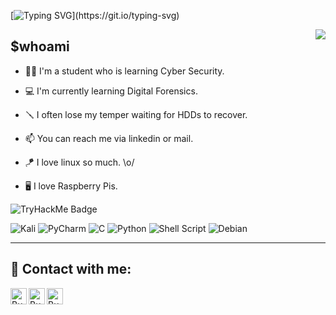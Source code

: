 [![Typing SVG](https://readme-typing-svg.demolab.com?font=IBM&size=26&pause=1000&color=2FDA60&multiline=true&random=false&width=435&height=65&lines=Hey+There!+(%E3%83%BB%CE%B5%E3%83%BB)%E3%83%8E;I'm+Burak.)](https://git.io/typing-svg)


<img align="right" src="https://github.com/raghavk16/raghavk16/blob/master/coderman.gif" />

## $whoami
- :man_student: I'm a student who is learning Cyber Security.

- :computer: I'm currently learning Digital Forensics.
  
- :screwdriver: I often lose my temper waiting for HDDs to recover. 

- :mailbox: You can reach me via linkedin or mail.
  
- :kite: I love linux so much.  \o/
  
- :desktop_computer: I love Raspberry Pis.


![TryHackMe Badge](https://tryhackme-badges.s3.amazonaws.com/Burockoly.png)




![Kali](https://img.shields.io/badge/Kali-268BEE?style=for-the-badge&logo=kalilinux&logoColor=white)
![PyCharm](https://img.shields.io/badge/pycharm-143?style=for-the-badge&logo=pycharm&logoColor=black&color=black&labelColor=green)
![C](https://img.shields.io/badge/c-%2300599C.svg?style=for-the-badge&logo=c&logoColor=white)
![Python](https://img.shields.io/badge/python-3670A0?style=for-the-badge&logo=python&logoColor=ffdd54)
![Shell Script](https://img.shields.io/badge/shell_script-%23121011.svg?style=for-the-badge&logo=gnu-bash&logoColor=white)
![Debian](https://img.shields.io/badge/Debian-D70A53?style=for-the-badge&logo=debian&logoColor=white)

---

<h2> 🤳 Contact with me:</h2>

[<img align="left" alt="Burockoly | LinkedIn" width="26px" src="https://cdn.jsdelivr.net/npm/simple-icons@v3/icons/linkedin.svg" />][linkedin]
[<img align="left" alt="Burockoly | TryHackMe" width="26px" src="https://cdn.jsdelivr.net/npm/simple-icons@11.1.0/icons/tryhackme.svg" />][tryhackme]
[<img align="left" alt="Burockoly | TryHackMe" width="26px" src="https://cdn.jsdelivr.net/npm/simple-icons@11.1.0/icons/threads.svg" />][threads]

<!--
**Burockoly/burockoly** is a ✨ _special_ ✨ repository because its `README.md` (this file) appears on your GitHub profile.

Here are some ideas to get you started:

- 🔭 I’m currently working on ...
- 🌱 I’m currently learning ...
- 👯 I’m looking to collaborate on ...
- 🤔 I’m looking for help with ...
- 💬 Ask me about ...
- 📫 How to reach me: ...
- 😄 Pronouns: ...
- ⚡ Fun fact: ...
## Description
At the age of 12, I recovered my first HDD with the first computer I assembled. Since then I'm in love with hardware.
Than I met with Cyber Security, now I love them both. :)

-->

[linkedin]: https://www.linkedin.com/in/Burockoly/
[tryhackme]: https://tryhackme.com/p/burockoly
[threads]: https://www.threads.net/@l.burock.l
